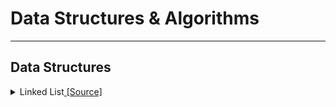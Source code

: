 # **Data Structures & Algorithms**

---

## Data Structures

<details>
  <summary>Linked List<a href = "https://github.com/anchitbhuhan/DS-ALGO-Java-/tree/main/LinkedList"> [Source]</a>
  </summary>

<details>

  <summary>Middle of a Linked List <a href = "https://github.com/anchitbhuhan/DS-ALGO-Java-/tree/main/LinkedList/Middle%20of%20a%20Linked%20List"> [SOURCE]</a> </summary>

  * <a href = "https://github.com/anchitbhuhan/DS-ALGO-Java-/blob/main/LinkedList/Middle%20of%20a%20Linked%20List/Simple%20Traversal/Middle.md">Simple Traversal - O(N), O(1)</a>
  * <a href = "https://github.com/anchitbhuhan/DS-ALGO-Java-/blob/main/LinkedList/Middle%20of%20a%20Linked%20List/2%20Pointers/pointers.md">2 Pointers O(N), O(1)</a>
  * <a href = "https://github.com/anchitbhuhan/DS-ALGO-Java-/blob/main/LinkedList/Middle%20of%20a%20Linked%20List/3rd%20Approach/method.md">3rd Approach O(N), O(1)</a>

</details>

<details>
  <summary>Reverse a Linked List <a href = "https://github.com/anchitbhuhan/DS-ALGO-Java-/tree/main/LinkedList/Reverse%20a%20Linked%20List"> [SOURCE]</a></summary>

  * <a href = "https://github.com/anchitbhuhan/DS-ALGO-Java-/blob/main/LinkedList/Reverse%20a%20Linked%20List/Iterative/iterative.md">Iterative Method O(N) O(1)</a>
  * <a href="https://github.com/anchitbhuhan/DS-ALGO-Java-/blob/main/LinkedList/Reverse%20a%20Linked%20List/Recursive/recursive.md">Recursive Method O(N) O(1)</a>
  * <a>Tail Recursive Method</a>
  * <a href = "https://github.com/anchitbhuhan/DS-ALGO-Java-/blob/main/LinkedList/Reverse%20a%20Linked%20List/Using%20Stack/stack.md">Using Stack</a>
  * <a>Using Array</a>
  

</details>

<details>
  <summary>Palindrome</summary>

  * <a>Using Stack</a>
  * <a>By Finding the Middle and reversing</a>
  * <a>Recursion</a>

</details>

<details>
  <summary>Identical Linked List</summary>

  * <a>Iterative</a>
  * <a>Recursive Approach</a>

</details>

<details>
  <summary>Remove Duplicates</summary>

<details>
  <summary>Remove Duplicates from Unsorted LL</summary>

  * <a>Using 2 Loops    </a>
  * <a>Use Sorting</a>

</details

<details>
  <summary>Remove Duplicates from Sorted LL</summary>

  * <a>Iterative</a>
  * <a>Recursive Approach</a>
  * <a>3rd Approach</a>

</details

</details>

<details>
  <summary>Merge 2 Linked List in a Sorted order</summary>

  * <a href="https://github.com/anchitbhuhan/DS-ALGO-Java-/blob/main/LinkedList/Merge%202%20Linked%20List/merge%20in%20a%20sorted%20order.md">Without Creating New Node</a>

</details

<details>
  <summary>Remove nth Node from end</summary>

  * <a href="https://github.com/anchitbhuhan/DS-ALGO-Java-/blob/main/LinkedList/Delete%20Nth%20node%20from%20end/Simple%20Approach/simple.md">Simple Appraoch</a>

  * <a href="https://github.com/anchitbhuhan/DS-ALGO-Java-/blob/main/LinkedList/Delete%20Nth%20node%20from%20end/2%20Pointers%20approach/pointers.md">2 Pointers Appraoch</a>


</details


</details>
